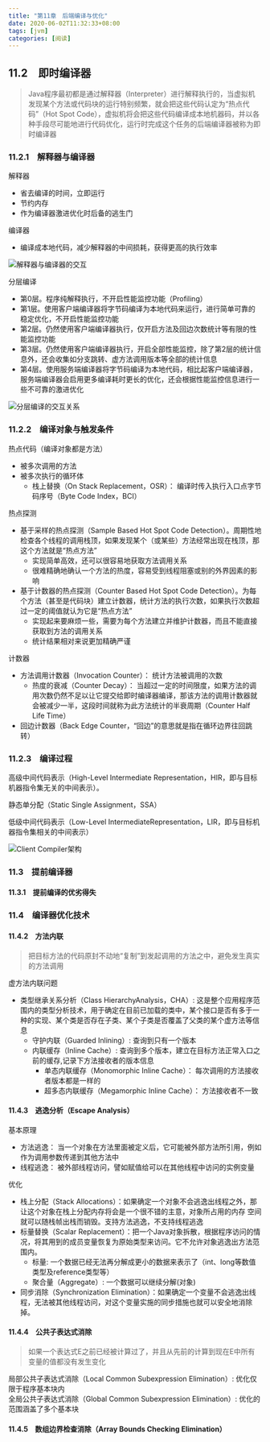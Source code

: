 ```yaml
---
title: "第11章　后端编译与优化"
date: 2020-06-02T11:32:33+08:00
tags: [jvm]
categories: [阅读]
---
```


## 11.2　即时编译器
>Java程序最初都是通过解释器（Interpreter）进行解释执行的，当虚拟机发现某个方法或代码块的运行特别频繁，就会把这些代码认定为“热点代码”（Hot Spot Code），虚拟机将会把这些代码编译成本地机器码，并以各种手段尽可能地进行代码优化，运行时完成这个任务的后端编译器被称为即时编译器
### 11.2.1　解释器与编译器
解释器  
- 省去编译的时间，立即运行
- 节约内存
- 作为编译器激进优化时后备的逃生门

编译器
- 编译成本地代码，减少解释器的中间损耗，获得更高的执行效率

![](/images/read/jvm/11-1.jpg "解释器与编译器的交互")

分层编译
- 第0层。程序纯解释执行，不开启性能监控功能（Profiling）
- 第1层。使用客户端编译器将字节码编译为本地代码来运行，进行简单可靠的稳定优化，不开启性能监控功能
- 第2层。仍然使用客户端编译器执行，仅开启方法及回边次数统计等有限的性能监控功能
- 第3层。仍然使用客户端编译器执行，开启全部性能监控，除了第2层的统计信息外，还会收集如分支跳转、虚方法调用版本等全部的统计信息
- 第4层。使用服务端编译器将字节码编译为本地代码，相比起客户端编译器，服务端编译器会启用更多编译耗时更长的优化，还会根据性能监控信息进行一些不可靠的激进优化

![](/images/read/jvm/11-2.jpg "分层编译的交互关系")

### 11.2.2　编译对象与触发条件
热点代码（编译对象都是方法）
- 被多次调用的方法
- 被多次执行的循环体
  - 栈上替换（On Stack Replacement，OSR）： 编译时传入执行入口点字节码序号（Byte Code Index，BCI）

热点探测
- 基于采样的热点探测（Sample Based Hot Spot Code Detection）。周期性地检查各个线程的调用栈顶，如果发现某个（或某些）方法经常出现在栈顶，那这个方法就是“热点方法”
  - 实现简单高效，还可以很容易地获取方法调用关系
  - 很难精确地确认一个方法的热度，容易受到线程阻塞或别的外界因素的影响
- 基于计数器的热点探测（Counter Based Hot Spot Code Detection）。为每个方法（甚至是代码块）建立计数器，统计方法的执行次数，如果执行次数超过一定的阈值就认为它是“热点方法”
  - 实现起来要麻烦一些，需要为每个方法建立并维护计数器，而且不能直接获取到方法的调用关系
  - 统计结果相对来说更加精确严谨

计数器
- 方法调用计数器（Invocation Counter）：   统计方法被调用的次数
  - 热度的衰减（Counter Decay）： 当超过一定的时间限度，如果方法的调用次数仍然不足以让它提交给即时编译器编译，那该方法的调用计数器就会被减少一半，这段时间就称为此方法统计的半衰周期（Counter Half Life Time）
- 回边计数器（Back Edge Counter，“回边”的意思就是指在循环边界往回跳转）

### 11.2.3　编译过程
高级中间代码表示（High-Level Intermediate Representation，HIR，即与目标机器指令集无关的中间表示）。

静态单分配（Static Single Assignment，SSA）

低级中间代码表示（Low-Level IntermediateRepresentation，LIR，即与目标机器指令集相关的中间表示）

![](/images/read/jvm/11-5.jpg "Client Compiler架构")

### 11.3　提前编译器
#### 11.3.1　提前编译的优劣得失

### 11.4　编译器优化技术
#### 11.4.2　方法内联
>把目标方法的代码原封不动地“复制”到发起调用的方法之中，避免发生真实的方法调用

虚方法内联问题
- 类型继承关系分析（Class HierarchyAnalysis，CHA）: 这是整个应用程序范围内的类型分析技术，用于确定在目前已加载的类中，某个接口是否有多于一种的实现、某个类是否存在子类、某个子类是否覆盖了父类的某个虚方法等信息
  - 守护内联（Guarded Inlining）:   查询到只有一个版本
  - 内联缓存（Inline Cache）: 查询到多个版本，建立在目标方法正常入口之前的缓存,记录下方法接收者的版本信息
    - 单态内联缓存（Monomorphic Inline Cache）：   每次调用的方法接收者版本都是一样的
    - 超多态内联缓存（Megamorphic Inline Cache）： 方法接收者不一致

#### 11.4.3　逃逸分析（Escape Analysis）
基本原理
  - 方法逃逸： 当一个对象在方法里面被定义后，它可能被外部方法所引用，例如作为调用参数传递到其他方法中
  - 线程逃逸： 被外部线程访问，譬如赋值给可以在其他线程中访问的实例变量

优化
  - 栈上分配（Stack Allocations）：如果确定一个对象不会逃逸出线程之外，那让这个对象在栈上分配内存将会是一个很不错的主意，对象所占用的内存
  空间就可以随栈帧出栈而销毁。支持方法逃逸，不支持线程逃逸
  - 标量替换（Scalar Replacement）：把一个Java对象拆散，根据程序访问的情况，将其用到的成员变量恢复为原始类型来访问。它不允许对象逃逸出方法范围内。
    - 标量: 一个数据已经无法再分解成更小的数据来表示了（int、long等数值类型及reference类型等）
    - 聚合量（Aggregate）:  一个数据可以继续分解(对象)
  - 同步消除（Synchronization Elimination）：如果确定一个变量不会逃逸出线程，无法被其他线程访问，对这个变量实施的同步措施也就可以安全地消除掉。

#### 11.4.4　公共子表达式消除
>如果一个表达式E之前已经被计算过了，并且从先前的计算到现在E中所有变量的值都没有发生变化

局部公共子表达式消除（Local Common Subexpression Elimination）:   优化仅限于程序基本块内  
全局公共子表达式消除（Global Common Subexpression Elimination）:  优化的范围涵盖了多个基本块

#### 11.4.5　数组边界检查消除（Array Bounds Checking Elimination）

